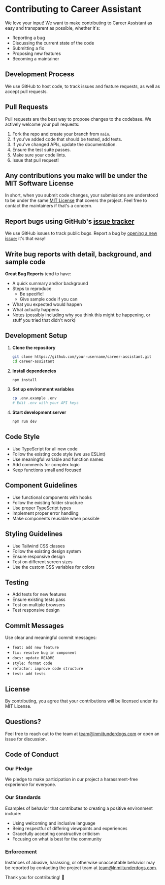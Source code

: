 # Contributing to Career Assistant

We love your input! We want to make contributing to Career Assistant as easy and transparent as possible, whether it's:

- Reporting a bug
- Discussing the current state of the code
- Submitting a fix
- Proposing new features
- Becoming a maintainer

## Development Process

We use GitHub to host code, to track issues and feature requests, as well as accept pull requests.

## Pull Requests

Pull requests are the best way to propose changes to the codebase. We actively welcome your pull requests:

1. Fork the repo and create your branch from `main`.
2. If you've added code that should be tested, add tests.
3. If you've changed APIs, update the documentation.
4. Ensure the test suite passes.
5. Make sure your code lints.
6. Issue that pull request!

## Any contributions you make will be under the MIT Software License

In short, when you submit code changes, your submissions are understood to be under the same [MIT License](http://choosealicense.com/licenses/mit/) that covers the project. Feel free to contact the maintainers if that's a concern.

## Report bugs using GitHub's [issue tracker](https://github.com/your-username/career-assistant/issues)

We use GitHub issues to track public bugs. Report a bug by [opening a new issue](https://github.com/your-username/career-assistant/issues/new); it's that easy!

## Write bug reports with detail, background, and sample code

**Great Bug Reports** tend to have:

- A quick summary and/or background
- Steps to reproduce
  - Be specific!
  - Give sample code if you can
- What you expected would happen
- What actually happens
- Notes (possibly including why you think this might be happening, or stuff you tried that didn't work)

## Development Setup

1. **Clone the repository**
   ```bash
   git clone https://github.com/your-username/career-assistant.git
   cd career-assistant
   ```

2. **Install dependencies**
   ```bash
   npm install
   ```

3. **Set up environment variables**
   ```bash
   cp .env.example .env
   # Edit .env with your API keys
   ```

4. **Start development server**
   ```bash
   npm run dev
   ```

## Code Style

- Use TypeScript for all new code
- Follow the existing code style (we use ESLint)
- Use meaningful variable and function names
- Add comments for complex logic
- Keep functions small and focused

## Component Guidelines

- Use functional components with hooks
- Follow the existing folder structure
- Use proper TypeScript types
- Implement proper error handling
- Make components reusable when possible

## Styling Guidelines

- Use Tailwind CSS classes
- Follow the existing design system
- Ensure responsive design
- Test on different screen sizes
- Use the custom CSS variables for colors

## Testing

- Add tests for new features
- Ensure existing tests pass
- Test on multiple browsers
- Test responsive design

## Commit Messages

Use clear and meaningful commit messages:

- `feat: add new feature`
- `fix: resolve bug in component`
- `docs: update README`
- `style: format code`
- `refactor: improve code structure`
- `test: add tests`

## License

By contributing, you agree that your contributions will be licensed under its MIT License.

## Questions?

Feel free to reach out to the team at team@lnmiitunderdogs.com or open an issue for discussion.

## Code of Conduct

### Our Pledge

We pledge to make participation in our project a harassment-free experience for everyone.

### Our Standards

Examples of behavior that contributes to creating a positive environment include:

- Using welcoming and inclusive language
- Being respectful of differing viewpoints and experiences
- Gracefully accepting constructive criticism
- Focusing on what is best for the community

### Enforcement

Instances of abusive, harassing, or otherwise unacceptable behavior may be reported by contacting the project team at team@lnmiitunderdogs.com.

Thank you for contributing! 🚀